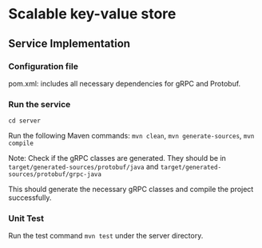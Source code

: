 # Scalable key-value store

## Service Implementation
### Configuration file

pom.xml: includes all necessary dependencies for gRPC and Protobuf.

### Run the service
`cd server`

Run the following Maven commands:
`mvn clean`,
`mvn generate-sources`,
`mvn compile`

Note: Check if the gRPC classes are generated. They should be in `target/generated-sources/protobuf/java` and `target/generated-sources/protobuf/grpc-java`

This should generate the necessary gRPC classes and compile the project successfully.
### Unit Test 

Run the test command `mvn test` under the server directory.

